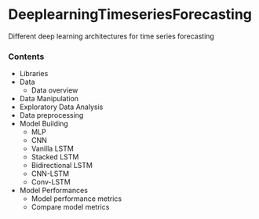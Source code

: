 # DeeplearningTimeseriesForecasting
Different deep learning architectures for time series forecasting

### Contents
- Libraries
- Data
    - Data overview
- Data Manipulation
- Exploratory Data Analysis
- Data preprocessing
- Model Building
    - MLP
    - CNN
    - Vanilla LSTM
    - Stacked LSTM
    - Bidirectional LSTM
    - CNN-LSTM
    - Conv-LSTM
- Model Performances
    - Model performance metrics
    - Compare model metrics
